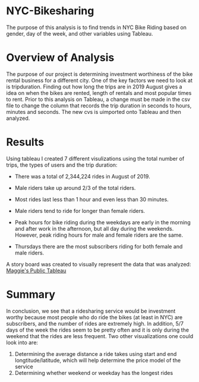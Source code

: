 # NYC-Bikesharing

The purpose of this analysis is to find trends in NYC Bike Riding based on gender, day of the week, and other variables using Tableau. 

# Overview of Analysis

The purpose of our project is determining investment worthiness of the bike rental business for a different city. One of the key factors we need to look at is tripduration. Finding out how long the trips are in 2019 August gives a idea on when the bikes are rented, length of rentals and most popular times to rent.  Prior to this analysis on Tableau, a change must be made in the csv file to change the column that records the trip duration in seconds to hours, minutes and seconds. The new cvs is uimported onto Tableau and then analyzed.

# Results

Using tableau I created 7 different visulizations using the total number of trips, the types of users and the trip duration:

- There was a total of 2,344,224 rides in August of 2019.

- Male riders take up around 2/3 of the total riders.

- Most rides last less than 1 hour and even less than 30 minutes.

- Male riders tend to ride for longer than female riders.

- Peak hours for bike riding during the weekdays are early in the morning and after work in the afternoon, but all day during the weekends. However, peak riding hours for male and female riders are the same.
- Thursdays there are the most subscribers riding for both female and male riders. 

A story board was created to visually represent the data that was analyzed: 
[Maggie's Public Tableau](https://public.tableau.com/app/profile/maggie.meng/viz/NYCBikingAnalysis/TwoMainTimeZonesforBikeRiding?publish=yes)

# Summary

In conclusion, we see that a ridesharing service would be investment worthy because most people who do ride the bikes (at least in NYC) are subscribers, and the number of rides are extremely high. In addition, 5/7 days of the week the rides seem to be pretty often and it is only during the weekend that the rides are less frequent. Two other visualizations one could look into are:
1. Determining the average distance a ride takes using start and end longtitude/latitude, which will help determine the price model of the service
2. Determining whether weekend or weekday has the longest rides
